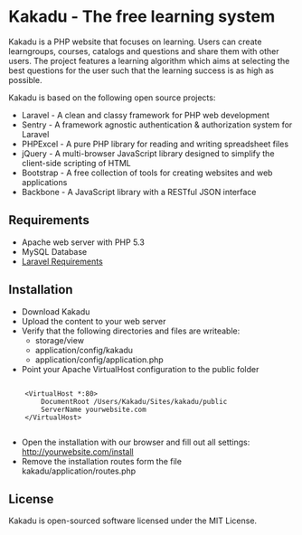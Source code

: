 # Kakadu - The free learning system

Kakadu is a PHP website that focuses on learning. Users can create learngroups, courses, catalogs and questions and 
share them with other users. The project features a learning algorithm which aims at selecting the best questions for the user such that the learning success is as high as possible.

Kakadu is based on the following open source projects:
- Laravel - A clean and classy framework for PHP web development
- Sentry - A framework agnostic authentication & authorization system for Laravel
- PHPExcel - A pure PHP library for reading and writing spreadsheet files
- jQuery - A multi-browser JavaScript library designed to simplify the client-side scripting of HTML
- Bootstrap -  A free collection of tools for creating websites and web applications
- Backbone - A JavaScript library with a RESTful JSON interface

## Requirements
- Apache web server with PHP 5.3
- MySQL Database
- [Laravel Requirements](http://laravel.com/docs/install#requirements)


## Installation
- Download Kakadu
- Upload the content to your web server
- Verify that the following directories and files are writeable:
  - storage/view
  - application/config/kakadu
  - application/config/application.php
- Point your Apache VirtualHost configuration to the public folder

<pre><code>
    &lt;VirtualHost *:80&gt;
        DocumentRoot /Users/Kakadu/Sites/kakadu/public
        ServerName yourwebsite.com
    &lt;/VirtualHost&gt;
    
</code></pre>

- Open the installation with our browser and fill out all settings: http://yourwebsite.com/install
- Remove the installation routes form the file kakadu/application/routes.php



## License
Kakadu is open-sourced software licensed under the MIT License.
